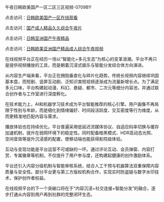 午夜日韩欧美国产一区二区三区视频-0709BY

点击访问：<a href="https://heiliaozj3tjd.pages.dev">日韩欧美国产一区在线观看</a>

点击访问：<a href="https://heiliaoxqkkct.pages.dev">国产成人精品久久综合午夜片</a>

点击访问：<a href="https://heiliaoxwd5i8.pages.dev">日韩亚洲国产午夜精品</a>

点击访问：<a href="https://heiliao2dmwwy.pages.dev">日韩欧美亚洲国产精品成人综合午夜视频</a>

在线视频平台正在经历一场以“智能化+多元生态”为核心的变革浪潮。平台不再只是提供视频播放的工具，而是朝着沉浸式娱乐与智能分发综合体方向演进。

从内容生产端来看，平台正在拥抱垂直化与碎片化趋势。传统长视频内容继续巩固基本盘，而短剧、竖屏互动剧、泛知识类短视频逐渐成为流量新增长点。为了满足多元口味，平台构建起动漫、科幻、悬疑、都市、二次元等细分内容池，并通过联合创作者与工作室进行深度孵化。

在技术能力上，AI和机器学习技术成为平台智能推荐的核心引擎。用户画像不再局限于性别与年龄，而是细化到情绪偏好、时间段活跃度、交互密度等行为维度，从而更精准地匹配内容与需求。

播放体验也在持续优化。平台普遍采用低延迟流媒体协议、自适应码率切换与缓存加速机制，提升在弱网环境下的稳定性。同时配备暗黑模式、HDR高动态光照、空间音效等提升沉浸感的配置，使移动端也能获得影院级体验。

互动与变现功能是平台运营不可或缺的一环。通过评论互动、会员弹窗、内容打赏、专属徽章等机制，不仅提升了用户参与度，还构建起健康的创作激励体系。

平台还引入内容分级机制与智能审核系统，结合人工干预与机器算法双重保障内容质量与安全性。部分平台更与第三方版权机构合作，实现实时防盗链与数字水印技术，保护创作者权益。

在线视频平台的下一个突破口将在于“内容沉浸+社交连接+智能分发”的融合，逐步打通从内容到用户再到社群的完整闭环生态。

<span style="display:none;">[Canonical link]( https://github.com/dudu25013/174710 ）</span>

